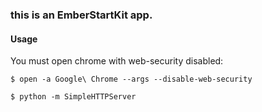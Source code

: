 ### this is an EmberStartKit app. 


#### Usage

You must open chrome with web-security disabled:


    $ open -a Google\ Chrome --args --disable-web-security

    $ python -m SimpleHTTPServer
